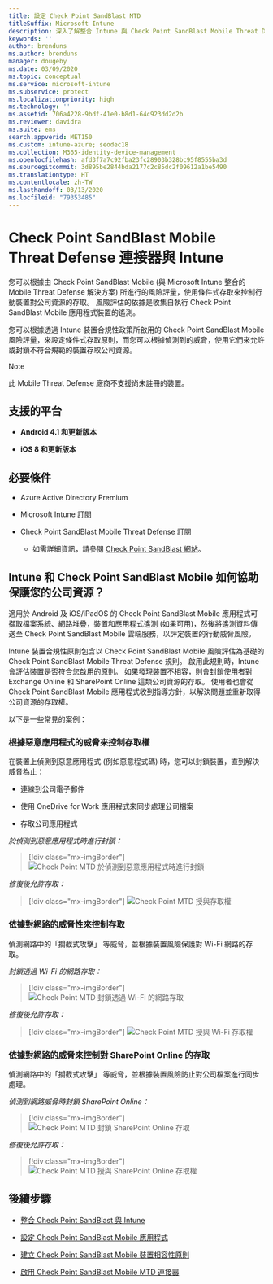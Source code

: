 ```yaml
---
title: 設定 Check Point SandBlast MTD
titleSuffix: Microsoft Intune
description: 深入了解整合 Intune 與 Check Point SandBlast Mobile Threat Defense 來控制行動裝置對公司資源的存取。
keywords: ''
author: brenduns
ms.author: brenduns
manager: dougeby
ms.date: 03/09/2020
ms.topic: conceptual
ms.service: microsoft-intune
ms.subservice: protect
ms.localizationpriority: high
ms.technology: ''
ms.assetid: 706a4228-9bdf-41e0-b8d1-64c923dd2d2b
ms.reviewer: davidra
ms.suite: ems
search.appverid: MET150
ms.custom: intune-azure; seodec18
ms.collection: M365-identity-device-management
ms.openlocfilehash: afd3f7a7c92fba23fc28903b328bc95f8555ba3d
ms.sourcegitcommit: 3d895be2844bda2177c2c85dc2f09612a1be5490
ms.translationtype: HT
ms.contentlocale: zh-TW
ms.lasthandoff: 03/13/2020
ms.locfileid: "79353485"
---
```

# <a name="check-point-sandblast-mobile-threat-defense-connector-with-intune"></a>Check Point SandBlast Mobile Threat Defense 連接器與 Intune

您可以根據由 Check Point SandBlast Mobile (與 Microsoft Intune 整合的 Mobile Threat Defense 解決方案) 所進行的風險評量，使用條件式存取來控制行動裝置對公司資源的存取。 風險評估的依據是收集自執行 Check Point SandBlast Mobile 應用程式裝置的遙測。

您可以根據透過 Intune 裝置合規性政策所啟用的 Check Point SandBlast Mobile 風險評量，來設定條件式存取原則，而您可以根據偵測到的威脅，使用它們來允許或封鎖不符合規範的裝置存取公司資源。

> [!NOTE]
> 此 Mobile Threat Defense 廠商不支援尚未註冊的裝置。

## <a name="supported-platforms"></a>支援的平台

- **Android 4.1 和更新版本**

- **iOS 8 和更新版本**

## <a name="pre-requisites"></a>必要條件

- Azure Active Directory Premium

- Microsoft Intune 訂閱

- Check Point SandBlast Mobile Threat Defense 訂閱
  - 如需詳細資訊，請參閱 [Check Point SandBlast 網站](https://www.checkpoint.com/)。

## <a name="how-do-intune-and-check-point-sandblast-mobile-help-protect-your-company-resources"></a>Intune 和 Check Point SandBlast Mobile 如何協助保護您的公司資源？

適用於 Android 及 iOS/iPadOS 的 Check Point SandBlast Mobile 應用程式可擷取檔案系統、網路堆疊，裝置和應用程式遙測 (如果可用)，然後將遙測資料傳送至 Check Point SandBlast Mobile 雲端服務，以評定裝置的行動威脅風險。

Intune 裝置合規性原則包含以 Check Point SandBlast Mobile 風險評估為基礎的 Check Point SandBlast Mobile Threat Defense 規則。 啟用此規則時，Intune 會評估裝置是否符合您啟用的原則。 如果發現裝置不相容，則會封鎖使用者對 Exchange Online 和 SharePoint Online 這類公司資源的存取。 使用者也會從 Check Point SandBlast Mobile 應用程式收到指導方針，以解決問題並重新取得公司資源的存取權。

以下是一些常見的案例：

### <a name="control-access-based-on-threats-from-malicious-apps"></a>根據惡意應用程式的威脅來控制存取權

在裝置上偵測到惡意應用程式 (例如惡意程式碼) 時，您可以封鎖裝置，直到解決威脅為止︰

- 連線到公司電子郵件

- 使用 OneDrive for Work 應用程式來同步處理公司檔案

- 存取公司應用程式

*於偵測到惡意應用程式時進行封鎖：*

> [!div class="mx-imgBorder"]
> ![Check Point MTD 於偵測到惡意應用程式時進行封鎖](./media/checkpoint-sandblast-mobile-mobile-threat-defense-connector/checkpoint-mtd-2.PNG)

*修復後允許存取：*

> [!div class="mx-imgBorder"]
> ![Check Point MTD 授與存取權](./media/checkpoint-sandblast-mobile-mobile-threat-defense-connector/checkpoint-mtd-3.PNG)

### <a name="control-access-based-on-threat-to-network"></a>依據對網路的威脅性來控制存取

偵測網路中的「攔截式攻擊」  等威脅，並根據裝置風險保護對 Wi-Fi 網路的存取。

*封鎖透過 Wi-Fi 的網路存取︰*

> [!div class="mx-imgBorder"]
> ![Check Point MTD 封鎖透過 Wi-Fi 的網路存取](./media/checkpoint-sandblast-mobile-mobile-threat-defense-connector/checkpoint-mtd-4.PNG)

*修復後允許存取：*

> [!div class="mx-imgBorder"]
> ![Check Point MTD 授與 Wi-Fi 存取權](./media/checkpoint-sandblast-mobile-mobile-threat-defense-connector/checkpoint-mtd-5.PNG)

### <a name="control-access-to-sharepoint-online-based-on-threat-to-network"></a>依據對網路的威脅來控制對 SharePoint Online 的存取

偵測網路中的「攔截式攻擊」  等威脅，並根據裝置風險防止對公司檔案進行同步處理。

*偵測到網路威脅時封鎖 SharePoint Online：*

> [!div class="mx-imgBorder"]
> ![Check Point MTD 封鎖 SharePoint Online 存取](./media/checkpoint-sandblast-mobile-mobile-threat-defense-connector/checkpoint-mtd-6.PNG)

*修復後允許存取：*

> [!div class="mx-imgBorder"]
> ![Check Point MTD 授與 SharePoint Online 存取權](./media/checkpoint-sandblast-mobile-mobile-threat-defense-connector/checkpoint-mtd-7.PNG)

<!-- ### Control access on unenrolled devices based on threats from malicious apps

When the Check Point Sandblast Mobile Threat Defense solution considers a device to be infected:
> [!div class="mx-imgBorder"]
> ![App protection policy blocks due to detected malware](./media/checkpoint-sandblast-mobile-mobile-threat-defense-connector/sandblast-app-policy-block.png)

Access is granted on remediation:

> [!div class="mx-imgBorder"]
> ![Access is granted on remediation for App protection policy](./media/checkpoint-sandblast-mobile-mobile-threat-defense-connector/sandblast-app-policy-remediated.png)
-->

## <a name="next-steps"></a>後續步驟

- [整合 Check Point SandBlast 與 Intune](checkpoint-sandblast-mobile-mtd-connector-integration.md)

- [設定 Check Point SandBlast Mobile 應用程式](mtd-apps-ios-app-configuration-policy-add-assign.md)

- [建立 Check Point SandBlast Mobile 裝置相容性原則](mtd-device-compliance-policy-create.md)

- [啟用 Check Point SandBlast Mobile MTD 連接器](mtd-connector-enable.md)
